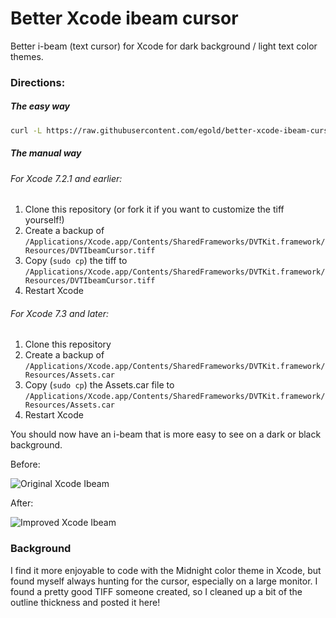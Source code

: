 Better Xcode ibeam cursor
=================

Better i-beam (text cursor) for Xcode for dark background / light text color themes.

### Directions:

##### The easy way

```bash
curl -L https://raw.githubusercontent.com/egold/better-xcode-ibeam-cursor/master/install.sh | bash
```

##### The manual way

###### For Xcode 7.2.1 and earlier:

1. Clone this repository (or fork it if you want to customize the tiff yourself!)
2. Create a backup of `/Applications/Xcode.app/Contents/SharedFrameworks/DVTKit.framework/Resources/DVTIbeamCursor.tiff`
3. Copy (`sudo cp`) the tiff to `/Applications/Xcode.app/Contents/SharedFrameworks/DVTKit.framework/Resources/DVTIbeamCursor.tiff`
4. Restart Xcode

###### For Xcode 7.3 and later:

1. Clone this repository
2. Create a backup of `/Applications/Xcode.app/Contents/SharedFrameworks/DVTKit.framework/Resources/Assets.car`
3. Copy (`sudo cp`) the Assets.car file to `/Applications/Xcode.app/Contents/SharedFrameworks/DVTKit.framework/Resources/Assets.car`
4. Restart Xcode

You should now have an i-beam that is more easy to see on a dark or black background.

Before:

![Original Xcode Ibeam](https://raw.github.com/egold/better-xcode-ibeam-cursor/master/cursor-example-before.png "Original Xcode Ibeam")

After:

![Improved Xcode Ibeam](https://raw.github.com/egold/better-xcode-ibeam-cursor/master/cursor-example-after.png "Replacement Xcode Ibeam")

### Background

I find it more enjoyable to code with the Midnight color theme in Xcode, but found myself always hunting for the cursor, especially on a large monitor. I found a pretty good TIFF someone created, so I cleaned up a bit of the outline thickness and posted it here!

